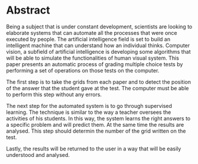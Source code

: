 # Abstract

Being a subject that is under constant development, scientists are looking to elaborate systems that can automate all the processes that were once executed by people. The artificial intelligence field is set to build an intelligent machine that can understand how an individual thinks. Computer vision, a subfield of artificial intelligence is developing some algorithms that will be able to simulate the functionalities of human visual system. This paper presents an automatic process of grading multiple choice tests by performing a set of operations on those tests on the computer.

The first step is to take the grids from each paper and to detect the position of the answer that the student gave at the test. The computer must be able to perform this step without any errors.

The next step for the automated system is to go through supervised learning. The technique is similar to the way a teacher oversees the activities of his students. In this way, the system learns the right answers to a specific problem and will predict them. At the same time the results are analysed. This step should determin the number of the grid written on the test.

Lastly, the results will be returned to the user in a way that will be easily understood and analysed.
